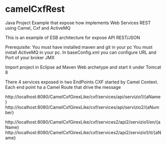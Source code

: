 # camelCxfRest
Java Project Example that expose how implements Web Services REST using Camel, Cxf and ActiveMQ

This is an example of ESB architecture for expose API REST/JSON

Prerequisite:
You must have installed maven and git in your pc
You must install ActiveMQ in your pc. In baseConfig.xml you can configure URL and Port of your broker JMX

Import project in Eclipse ad Maven Web archetype and start it under Tomcat 8

There 4 services exposed in two EndPoints CXF started by Camel Context. Each end point ha a Camel Route
that drive the message

http://localhost:8080/CamelCxfGirexLike/cxf/services/api/servizio1/{aName}
http://localhost:8080/CamelCxfGirexLike/cxf/services/api/servizio2/{aNumber}

http://localhost:8080/CamelCxfGirexLike/cxf/services2/api2/servizio1/en/{aName}
http://localhost:8080/CamelCxfGirexLike/cxf/services2/api2/servizio1/it/{aName}

